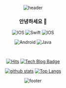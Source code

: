 <div align=center>

<!--
**eunsuu1015/eunsuu1015** is a ✨ _special_ ✨ repository because its `README.md` (this file) appears on your GitHub profile.

Here are some ideas to get you started:

- 🔭 I’m currently working on ...
- 🌱 I’m currently learning ...
- 👯 I’m looking to collaborate on ...
- 🤔 I’m looking for help with ...
- 💬 Ask me about ...
- 📫 How to reach me: ...
- 😄 Pronouns: ...
- ⚡ Fun fact: ...
-->
  
![header](https://capsule-render.vercel.app/api?type=waving&color=auto&height=250&section=header&text=EunSu%20Park&desc=Application%20dev&fontSize=50)
  
### 안녕하세요 👋
 
![IOS](https://img.shields.io/badge/iOS-000000?style=for-the-badge&logo=ios&logoColor=white)  ![Swift](https://img.shields.io/badge/swift-F54A2A?style=for-the-badge&logo=swift&logoColor=white) ![IOS](https://img.shields.io/badge/Objective%20c-007AFF?style=for-the-badge&logo=ios&logoColor=white)

![Android](https://img.shields.io/badge/Android-3DDC84?style=for-the-badge&logo=android&logoColor=white)  ![Java](https://img.shields.io/badge/java-%23ED8B00.svg?style=for-the-badge&logo=java&logoColor=white)

  </br>
  
[![Hits](https://hits.seeyoufarm.com/api/count/incr/badge.svg?url=https%3A%2F%2Fgithub.com%2Feunsuu1015&count_bg=%2377E2E7&title_bg=%2300DAFF&icon=&icon_color=%23E7E7E7&title=hits&edge_flat=false)](https://hits.seeyoufarm.com)
[![Tech Blog Badge](http://img.shields.io/badge/-Tech%20blog-black?style=flat-square&logo=github&link=https://es1015.tistory.com/)](https://es1015.tistory.com/) 


[![github stats](https://github-readme-stats.vercel.app/api?username=eunsuu1015&show_icons=true&hide_border=true)](https://github.com/eunsuu1015)
[![Top Langs](https://github-readme-stats.vercel.app/api/top-langs/?username=eunsuu1015&layout=compact)](https://github.com/eunsuu1015)


![footer](https://capsule-render.vercel.app/api?type=wave&color=auto&height=200&section=footer)

  
</div>
